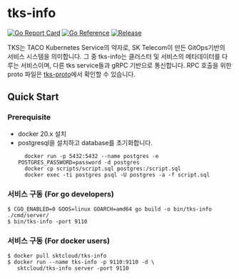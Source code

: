# tks-info

[![Go Report Card](https://goreportcard.com/badge/github.com/openinfradev/tks-info?style=flat-square)](https://goreportcard.com/report/github.com/openinfradev/tks-info)
[![Go Reference](https://pkg.go.dev/badge/github.com/openinfradev/tks-info.svg)](https://pkg.go.dev/github.com/openinfradev/tks-info)
[![Release](https://img.shields.io/github/release/sktelecom/tks-info.svg?style=flat-square)](https://github.com/openinfradev/tks-info/releases/latest)

TKS는 TACO Kubernetes Service의 약자로, SK Telecom이 만든 GitOps기반의 서비스 시스템을 의미합니다. 그 중 tks-info는 클러스터 및 서비스의 메타데이터를 다루는 서비스이며, 다른 tks service들과 gRPC 기반으로 통신합니다. 
RPC 호출을 위한 proto 파일은 [tks-proto](https://github.com/openinfradev/tks-proto)에서 확인할 수 있습니다.


## Quick Start

### Prerequisite
* docker 20.x 설치
* postgresql을 설치하고 database를 초기화합니다.
  ```
    docker run -p 5432:5432 --name postgres -e POSTGRES_PASSWORD=password -d postgres
    docker cp scripts/script.sql postgres:/script.sql
    docker exec -ti postgres psql -U postgres -a -f script.sql
  ``` 

### 서비스 구동 (For go developers)

```
$ CGO_ENABLED=0 GOOS=linux GOARCH=amd64 go build -o bin/tks-info ./cmd/server/
$ bin/tks-info -port 9110
```

### 서비스 구동 (For docker users)
```
$ docker pull sktcloud/tks-info
$ docker run --name tks-info -p 9110:9110 -d \
   sktcloud/tks-info server -port 9110 
```

